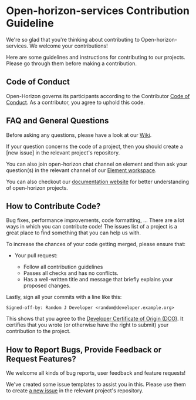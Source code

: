 # Open-horizon-services Contribution Guideline

We're so glad that you're thinking about contributing to Open-horizon-services. We welcome your contributions!

Here are some guidelines and instructions for contributing to our projects. Please go through them before making a contribution.

## Code of Conduct

Open-Horizon governs its participants according to the Contributor [Code of Conduct](https://lfprojects.org/policies/code-of-conduct/). As a contributor, you agree to uphold this code. 

## FAQ and General Questions

Before asking any questions, please have a look at our [Wiki](https://wiki.lfedge.org/display/OH/Project+Contributions). 

If your question concerns the code of a project, then you should create a [new issue] in the relevant project's repository.

You can also join open-horizon chat channel on element and then ask your question(s) in the relevant channel of our [Element workspace](https://chat.lfx.linuxfoundation.org/#/welcome).

You can also checkout our [documentation website](https://open-horizon.github.io/) for better understanding of open-horizon projects.

## How to Contribute Code?

Bug fixes, performance improvements, code formatting, ...
There are a lot ways in which you can contribute code!
The issues list of a project is a great place to find something that you can help us with.

To increase the chances of your code getting merged, please ensure that:
* Your pull request:

    * Follow all contribution guidelines
    * Passes all checks and has no conflicts.
    * Has a well-written title and message that briefly explains your proposed changes.

Lastly, sign all your commits with a line like this:

```
Signed-off-by: Random J Developer <random@developer.example.org>
```

This shows that you agree to the [Developer Certificate of Origin (DCO)](https://developercertificate.org/). It certifies that you wrote (or otherwise have the right to submit) your contribution to the project.

## How to Report Bugs, Provide Feedback or Request Features?

We welcome all kinds of bug reports, user feedback and feature requests!

We've created some issue templates to assist you in this. Please use them to create [a new issue](https://help.github.com/en/github/managing-your-work-on-github/creating-an-issue) in the relevant project's repository.
